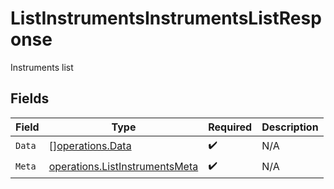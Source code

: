 # ListInstrumentsInstrumentsListResponse

Instruments list


## Fields

| Field                                                                                   | Type                                                                                    | Required                                                                                | Description                                                                             |
| --------------------------------------------------------------------------------------- | --------------------------------------------------------------------------------------- | --------------------------------------------------------------------------------------- | --------------------------------------------------------------------------------------- |
| `Data`                                                                                  | [][operations.Data](../../../pkg/models/operations/data.md)                             | :heavy_check_mark:                                                                      | N/A                                                                                     |
| `Meta`                                                                                  | [operations.ListInstrumentsMeta](../../../pkg/models/operations/listinstrumentsmeta.md) | :heavy_check_mark:                                                                      | N/A                                                                                     |